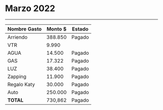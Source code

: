 # Marzo 2022
----

| Nombre Gasto  | Monto $  | Estado |
|---|---|--|
|   Arriendo | 388.850   | Pagado  | 
|   VTR  |   9.990   |  | 
|   AGUA |  14.500 | Pagado  | 
|   GAS |  17.322 | Pagado | 
|   LUZ | 38.400  | Pagado   |
|   Zapping |  11.900 |  Pagado  |
|   Regalo Katy |  30.000 |  Pagado  |
|   Auto |  250.000 | Pagado   |
 **TOTAL** |  730,862    |  Pagado